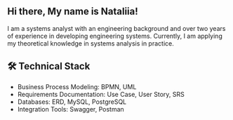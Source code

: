 ## Hi there, My name is Nataliia!
I am a systems analyst with an engineering background and over two years of experience in developing engineering systems. Currently, I am applying my theoretical knowledge in systems analysis in practice. 

## 🛠 Technical Stack
*   Business Process Modeling: BPMN, UML
*   Requirements Documentation: Use Case, User Story, SRS
*   Databases: ERD, MySQL, PostgreSQL
*   Integration Tools: Swagger, Postman
